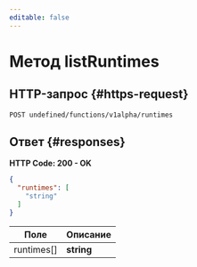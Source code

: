 ```yaml
---
editable: false
---
```


# Метод listRuntimes

 

 
## HTTP-запрос {#https-request}
```
POST undefined/functions/v1alpha/runtimes
```
 
## Ответ {#responses}
**HTTP Code: 200 - OK**

```json 
{
  "runtimes": [
    "string"
  ]
}
```

 
Поле | Описание
--- | ---
runtimes[] | **string**<br>